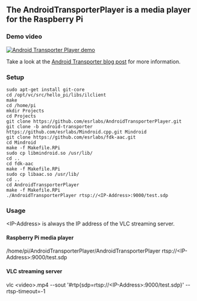 ## The AndroidTransporterPlayer is a media player for the Raspberry Pi

### Demo video
[![Android Transporter Player demo](http://img.youtube.com/vi/PsLb-nDXUyQ/0.jpg)](http://www.youtube.com/watch?v=PsLb-nDXUyQ)

Take a look at the [Android Transporter blog post](http://esrlabs.com/android-transporter-for-the-nexus-7-and-the-raspberry-pi/) for more information.

### Setup
    sudo apt-get install git-core
    cd /opt/vc/src/hello_pi/libs/ilclient
    make
    cd /home/pi
    mkdir Projects
    cd Projects
    git clone https://github.com/esrlabs/AndroidTransporterPlayer.git
    git clone -b android-transporter https://github.com/esrlabs/Mindroid.cpp.git Mindroid
    git clone https://github.com/esrlabs/fdk-aac.git
    cd Mindroid
    make -f Makefile.RPi
    sudo cp libmindroid.so /usr/lib/
    cd ..
    cd fdk-aac
    make -f Makefile.RPi
    sudo cp libaac.so /usr/lib/
    cd ..
    cd AndroidTransporterPlayer
    make -f Makefile.RPi
    ./AndroidTransporterPlayer rtsp://<IP-Address>:9000/test.sdp

### Usage
&lt;IP-Address&gt; is always the IP address of the VLC streaming server.

#### Raspberry Pi media player
/home/pi/AndroidTransporterPlayer/AndroidTransporterPlayer rtsp://&lt;IP-Address&gt;:9000/test.sdp

#### VLC streaming server
vlc &lt;video&gt;.mp4 --sout '#rtp{sdp=rtsp://&lt;IP-Address&gt;:9000/test.sdp}' --rtsp-timeout=-1

